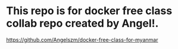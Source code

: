 # This repo is for docker free class collab repo created by Angel!. 


https://github.com/Angelszm/docker-free-class-for-myanmar
